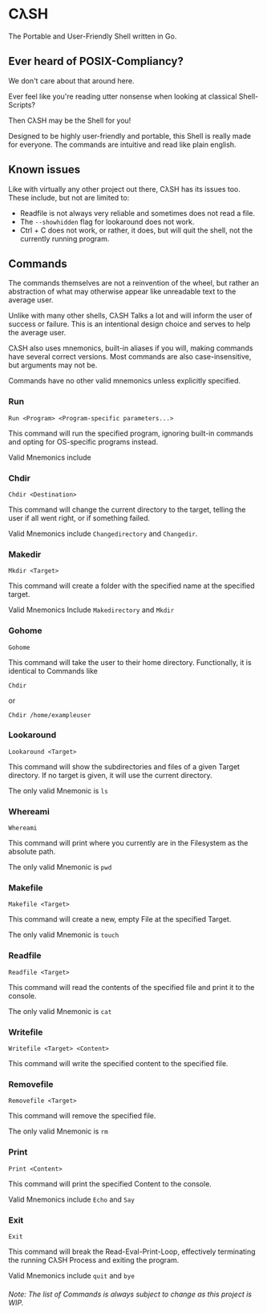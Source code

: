 # CλSH
The Portable and User-Friendly Shell written in Go.

## Ever heard of POSIX-Compliancy?
We don't care about that around here.

Ever feel like you're reading utter nonsense when looking at classical
Shell-Scripts?

Then CλSH may be the Shell for you! 

Designed to be highly user-friendly and portable, this Shell is really made for everyone. The commands are intuitive and read like plain english.

## Known issues
Like with virtually any other project out there, CλSH has its issues too. These include, but not are limited to:

- Readfile is not always very reliable and sometimes does not read a file.
- The ```--showhidden``` flag for lookaround does not work.
- Ctrl + C does not work, or rather, it does, but will quit the shell, not the currently running program.

## Commands
The commands themselves are not a reinvention of the wheel, but rather an abstraction of what may otherwise appear like unreadable text to the average user.

Unlike with many other shells, CλSH Talks a lot and will inform the user of success or failure. This is an intentional design choice and serves to help the average user. 

CλSH also uses mnemonics, built-in aliases if you will, making commands have several correct versions. Most commands are also case-insensitive, but arguments may not be.

Commands have no other valid mnemonics unless explicitly specified.

### Run
```Console
Run <Program> <Program-specific parameters...>
```
This command will run the specified program, ignoring built-in commands and opting for OS-specific programs instead.

Valid Mnemonics include 

### Chdir
```Console
Chdir <Destination>
```
This command will change the current directory to the target, telling the user if all went right, or if something failed.

Valid Mnemonics include ```Changedirectory``` and ```Changedir```.

### Makedir
```Console
Mkdir <Target>
```
This command will create a folder with the specified name at the specified target.

Valid Mnemonics Include ```Makedirectory``` and ```Mkdir```

### Gohome
```Console
Gohome
```
This command will take the user to their home directory. Functionally, it is identical to Commands like
```Console
Chdir
```
or
```Console
Chdir /home/exampleuser
```

### Lookaround
```Console
Lookaround <Target>
```
This command will show the subdirectories and files of a given Target directory. If no target is given, it will use the current directory.

The only valid Mnemonic is ```ls```

### Whereami
```Console
Whereami
```
This command will print where you currently are in the Filesystem as the absolute path.

The only valid Mnemonic is ```pwd```

### Makefile
```Console
Makefile <Target>
```
This command will create a new, empty File at the specified Target.

The only valid Mnemonic is ```touch```

### Readfile
```Console
Readfile <Target>
```
This command will read the contents of the specified file and print it to the console.

The only valid Mnemonic is ```cat```

### Writefile
```Console
Writefile <Target> <Content>
```
This command will write the specified content to the specified file.

### Removefile
```Console
Removefile <Target>
```
This command will remove the specified file.

The only valid Mnemonic is ```rm```

### Print
```Console
Print <Content>
```
This command will print the specified Content to the console.

Valid Mnemonics include ```Echo``` and ```Say```

### Exit
```Console
Exit
```
This command will break the Read-Eval-Print-Loop, effectively terminating the running CλSH Process and exiting the program.

Valid Mnemonics include ```quit``` and ```bye```

###### Note: The list of Commands is always subject to change as this project is WIP.
